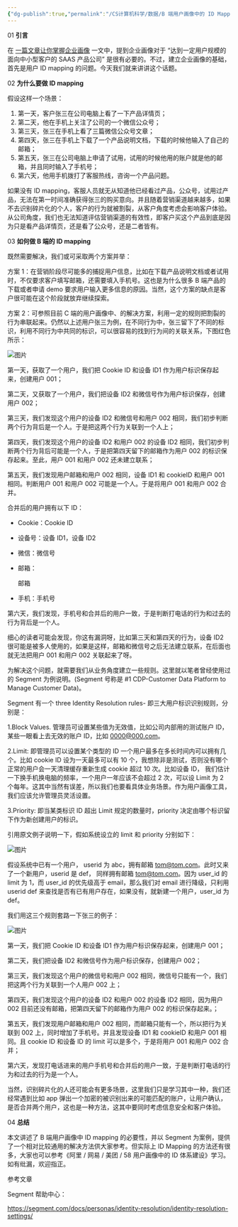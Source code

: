 ```yaml
---
{"dg-publish":true,"permalink":"/CS计算机科学/数据/B 端用户画像中的 ID Mapping/","created":"2022-10-31T15:12:42.697+08:00","updated":"2024-03-04T02:09:06.784+08:00"}
---
```



01 **引言**

在 [一篇文章让你掌握企业画像](http://mp.weixin.qq.com/s?__biz=MzIxMzAxNzEwNQ==&mid=2648101901&idx=1&sn=8df8b3ed73f09adb9f9aaf6580955a4b&chksm=8f9f4373b8e8ca65c47581c794a5cc27b0a57cb4d6ea97c373f82b1b4b9d0f2d1c5704ce153e&scene=21#wechat_redirect) 一文中，提到企业画像对于 “达到一定用户规模的面向中小型客户的 SAAS 产品公司” 是很有必要的。不过，建立企业画像的基础，首先是用户 ID mapping 的问题。今天我们就来讲讲这个话题。

02 **为什么要做 ID mapping**

假设这样一个场景：

1. 第一天，客户张三在公司电脑上看了一下产品详情页；
2. 第二天，他在手机上关注了公司的一个微信公众号；
3. 第三天，张三在手机上看了三篇微信公众号文章；
4. 第四天，张三在手机上下载了一个产品说明文档，下载的时候他输入了自己的邮箱；
5. 第五天，张三在公司电脑上申请了试用，试用的时候他用的账户就是他的邮箱，并且同时输入了手机号；
6. 第六天，他用手机拨打了客服热线，咨询一个产品问题。

如果没有 ID mapping，客服人员就无从知道他已经看过产品，公众号，试用过产品，无法在第一时间准确获得张三的购买意向。并且随着营销渠道越来越多，如果不去识别碎片化的个人，客户的行为就被割裂，从客户角度考虑会影响客户体验。从公司角度，我们也无法知道评估营销渠道的有效性，即客户买这个产品到底是因为只是看产品详情页，还是看了公众号，还是二者皆有。

03 **如何做 B 端的 ID mapping**

既然需要解决，我们或可采取两个方案并举：

方案 1：在营销阶段尽可能多的捕捉用户信息，比如在下载产品说明文档或者试用时，不仅要求客户填写邮箱，还需要填入手机号。这也是为什么很多 B 端产品的下载或者申请 demo 要求用户输入更多信息的原因。当然，这个方案的缺点是客户很可能在这个阶段就放弃继续探索。

方案 2：可参照目前 C 端的用户画像中、的解决方案，利用一定的规则把割裂的行为串联起来。仍然以上述用户张三为例，在不同行为中，张三留下了不同的标识，利用不同行为中共同的标识，可以很容易的找到行为间的关联关系，下图红色所示：

![图片](https://mmbiz.qpic.cn/mmbiz_jpg/jWg3EibnYW9ib1wd6DdYsn1Ct1NequoZqZJkqsyNxVb0HpxurzPI6ibExd7QsRwFKb2UBjJqJJJUbvlFEsdj56LgA/640?wx_fmt=jpeg)

第一天，获取了一个用户，我们把 Cookie ID 和设备 ID1 作为用户标识保存起来，创建用户 001；

第二天，又获取了一个用户，我们把设备 ID2 和微信号作为用户标识保存，创建用户 002；

第三天，我们发现这个用户的设备 ID2 和微信号和用户 002 相同，我们初步判断两个行为背后是一个人。于是把这两个行为关联到一个人上；

第四天，我们发现这个用户的设备 ID2 和用户 002 的设备 ID2 相同，我们初步判断两个行为背后可能是一个人，于是把第四天留下的邮箱作为用户 002 的标识保存起来。至此，用户 001 和用户 002 还未建立联系；

第五天，我们发现用户邮箱和用户 002 相同，设备 ID1 和 cookieID 和用户 001 相同。判断用户 001 和用户 002 可能是一个人。于是将用户 001 和用户 002 合并。

合并后的用户拥有以下 ID：

*   Cookie：Cookie ID
*   设备号：设备 ID1，设备 ID2
*   微信：微信号
*   邮箱：

    邮箱

    

*   手机：手机号

    

第六天，我们发现，手机号和合并后的用户一致，于是判断打电话的行为和过去的行为背后是一个人。

细心的读者可能会发现，你这有漏洞呀，比如第三天和第四天的行为，设备 ID2 很可能是被多人使用的，如果是这样，邮箱和微信号之后无法建立联系，在后面也就无法把用户 001 和用户 002 关联起来了呀。

为解决这个问题，就需要我们从业务角度建立一些规则。这里就以笔者曾经使用过的 Segment 为例说明。(Segment 号称是 #1 CDP-Customer Data Platform to Manage Customer Data)。

Segment 有一个 three Identity Resolution rules- 即三大用户标识识别规则，分别是：

1.Block Values. 管理员可设置某些值为无效值，比如公司内部用的测试账户 ID，某些一眼看上去无效的账户 ID，比如 0000@000.com。

2.Limit: 即管理员可以设置某个类型的 ID 一个用户最多在多长时间内可以拥有几个。比如 cookie ID 设为一天最多可以有 10 个，我想除非是测试，否则没有哪个正常的用户会一天清理缓存重新生成 cookie 超过 10 次。比如设备 ID， 我们估计一下换手机换电脑的频率，一个用户一年应该不会超过 2 次，可以设 Limit 为 2 个每年。这其中当然有误差，所以我们也要看具体业务场景。作为用户画像工具，我们应该允许管理员灵活设置。

3.Priority: 即当某类标识 ID 超出 Limit 规定的数量时，priority 决定由哪个标识留下作为新创建用户的标识。

引用原文例子说明一下，假如系统设立的 limit 和 priority 分别如下：

![图片](https://mmbiz.qpic.cn/mmbiz_jpg/jWg3EibnYW9ib1wd6DdYsn1Ct1NequoZqZBa53rju0WNuJlibprSBgqlqiakzq6afaRgVVsd1ZOsquO3frPCKNBxIw/640?wx_fmt=jpeg)

假设系统中已有一个用户， userid 为 abc，拥有邮箱 tom@tom.com。此时又来了一个新用户，userid 是 def， 同样拥有邮箱 tom@tom.com。因为 user_id 的 limit 为 1，而 user_id 的优先级高于 email，那么我们对 email 进行降级，只利用 userid def 来查找是否有已有用户存在，如果没有，就新建一个用户，user_id 为 def。

我们用这三个规则套路一下张三的例子：

![图片](https://mmbiz.qpic.cn/mmbiz_png/jWg3EibnYW9ib1wd6DdYsn1Ct1NequoZqZibJvhibGq37VEK7icTbW9UYGxlcmAibNWtUvNXico2iaxmRyxicdK2V9mpUfg/640?wx_fmt=png)

第一天，我们把 Cookie ID 和设备 ID1 作为用户标识保存起来，创建用户 001；

第二天，我们把设备 ID2 和微信号作为用户标识保存，创建用户 002；

第三天，我们发现这个用户的微信号和用户 002 相同，微信号只能有一个，我们把这两个行为关联到一个人用户 002 上；

第四天，我们发现这个用户的设备 ID2 和用户 002 的设备 ID2 相同，因为用户 002 目前还没有邮箱，把第四天留下的邮箱作为用户 002 的标识保存起来。；

第五天，我们发现用户邮箱和用户 002 相同，而邮箱只能有一个，所以把行为关联到 002 上，同时增加了手机号。并且发现设备 ID1 和 cookieID 和用户 001 相同。且 cookie ID 和设备 ID 的 limit 可以是多个，于是将用户 001 和用户 002 合并；

第六天，发现打电话进来的用户手机号和合并后的用户一致，于是判断打电话的行为和过去的行为是一个人。

当然，识别碎片化的人还可能会有更多场景，这里我们只是学习其中一种，我们还经常遇到比如 app 弹出一个加密的被识别出来的可能匹配的账户，让用户确认，是否合并两个用户，这也是一种方法，这其中要同时考虑信息安全和客户体验。

04 **总结**

本文讲述了 B 端用户画像中 ID mapping 的必要性，并以 Segment 为案例，提供了一个相对比较通用的解决方法供大家参考。但实际上 ID Mapping 的方法还有很多，大家也可以参考《阿里 / 网易 / 美团 / 58 用户画像中的 ID 体系建设》学习。如有纰漏，欢迎指正。

参考文章

Segment 帮助中心：

https://segment.com/docs/personas/identity-resolution/identity-resolution-settings/